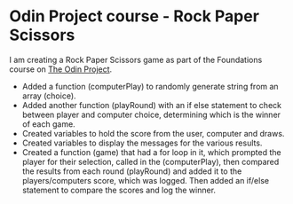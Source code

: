 # Odin Project course - Rock Paper Scissors

I am creating a Rock Paper Scissors game as part of the Foundations course on [The Odin Project](https://www.theodinproject.com/).

- Added a function (computerPlay) to randomly generate string from an array (choice).
- Added another function (playRound) with an if else statement to check between player and computer choice, determining which is the winner of each game.
- Created variables to hold the score from the user, computer and draws.
- Created variables to display the messages for the various results.
- Created a function (game) that had a for loop in it, which prompted the player for their selection, called in the (computerPlay), then compared the results from each round (playRound) and added it to the players/computers score, which was logged. Then added an if/else statement to compare the scores and log the winner.
